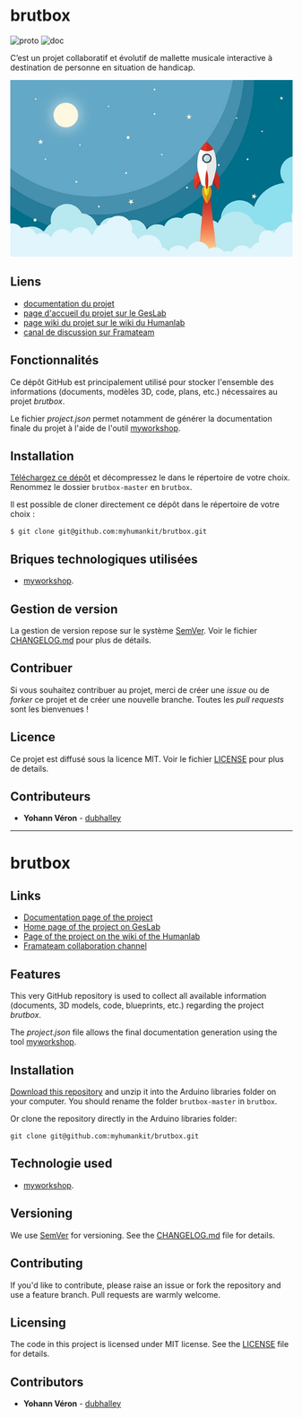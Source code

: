 # brutbox
![proto](https://img.shields.io/badge/proto-en%20cours-orange.svg "proto")
![doc](https://img.shields.io/badge/doc-en%20cours-orange.svg "doc")

C’est un projet collaboratif et évolutif de mallette musicale interactive à destination de personne en situation de handicap.

![featured_image](https://raw.githubusercontent.com/myhumankit/myworkshop/master/images/default_featured_image.jpg)

## Liens
 * [documentation du projet](https://docs.humanlab.me/myhumankit/brutbox)
 * [page d'accueil du projet sur le GesLab](https://rennes.humanlab.me/projet/brutbox/)
 * [page wiki du projet sur le wiki du Humanlab](http://wikilab.myhumankit.org/index.php?title=Projets:Brutbox)
 * [canal de discussion sur Framateam](https://framateam.org/myhumankit/channels/brutbox)

## Fonctionnalités
Ce dépôt GitHub est principalement utilisé pour stocker l'ensemble des informations (documents, modèles 3D, code, plans, etc.) nécessaires au projet _brutbox_.

Le fichier _project.json_ permet notamment de générer la documentation finale du projet à l'aide de l'outil [myworkshop](https://github.com/myhumankit/myworkshop).

## Installation
[Téléchargez ce dépôt](https://github.com/myhumankit/brutbox/archive/master.zip) et décompressez le dans le répertoire de votre choix. Renommez le dossier `brutbox-master` en `brutbox`.

Il est possible de cloner directement ce dépôt dans le répertoire de votre choix :

```
$ git clone git@github.com:myhumankit/brutbox.git
```

## Briques technologiques utilisées
 * [myworkshop](https://github.com/myhumankit/myworkshop).

## Gestion de version
La gestion de version repose sur le système [SemVer](http://semver.org/). Voir le fichier [CHANGELOG.md](CHANGELOG.md) pour plus de détails.

## Contribuer
Si vous souhaitez contribuer au projet, merci de créer une _issue_ ou de _forker_ ce projet et de créer une nouvelle branche. Toutes les _pull requests_ sont les bienvenues !

## Licence
Ce projet est diffusé sous la licence MIT. Voir le fichier [LICENSE](LICENSE) pour plus de details.

## Contributeurs
 * **Yohann Véron** - [dubhalley](https://github.com/dubhalley)

---

# brutbox

## Links
 * [Documentation page of the project](https://docs.humanlab.me/myhumankit/brutbox)
 * [Home page of the project on GesLab](https://rennes.humanlab.me/projet/brutbox/)
 * [Page of the project on the wiki of the Humanlab](http://wikilab.myhumankit.org/index.php?title=Projets:Brutbox)
 * [Framateam collaboration channel](https://framateam.org/myhumankit/channels/brutbox)

## Features
This very GitHub repository is used to collect all available information (documents, 3D models, code, blueprints, etc.) regarding the project _brutbox_.

The _project.json_ file allows the final documentation generation using the tool [myworkshop](https://github.com/myhumankit/myworkshop).

## Installation
[Download this repository](https://github.com/myhumankit/brutbox/archive/master.zip) and unzip it into the Arduino libraries folder on your computer. You should rename the folder `brutbox-master` in `brutbox`.

Or clone the repository directly in the Arduino libraries folder:

```
git clone git@github.com:myhumankit/brutbox.git
```

## Technologie used
 * [myworkshop](https://github.com/myhumankit/myworkshop).

## Versioning
We use [SemVer](http://semver.org/) for versioning. See the [CHANGELOG.md](CHANGELOG.md) file for details.

## Contributing
If you'd like to contribute, please raise an issue or fork the repository and use a feature branch. Pull requests are warmly welcome.

## Licensing
The code in this project is licensed under MIT license. See the [LICENSE](LICENSE) file for details.

## Contributors
 * **Yohann Véron** - [dubhalley](https://github.com/dubhalley)
